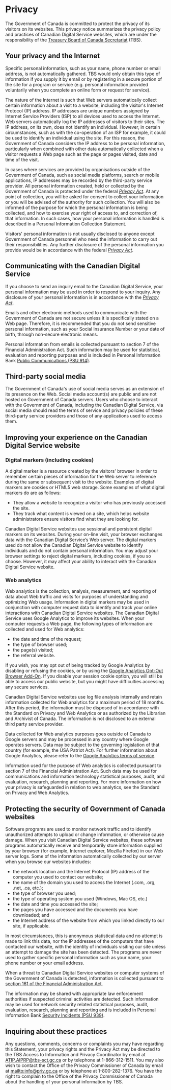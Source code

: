 # Privacy

The Government of Canada is committed to protect the privacy of its visitors on its websites. This privacy notice summarizes the privacy policy and practices of Canadian Digital Service websites, which are under the responsibility of the [Treasury Board of Canada Secretariat](https://www.canada.ca/en/treasury-board-secretariat.html) (TBS).

## Your privacy and the Internet

Specific personal information, such as your name, phone number or email address, is not automatically gathered. TBS would only obtain this type of information if you supply it by email or by registering in a secure portion of the site for a program or service (e.g. personal information provided voluntarily when you complete an online form or request for service).

The nature of the Internet is such that Web servers automatically collect certain information about a visit to a website, including the visitor's Internet Protocol (IP) address. IP addresses are unique numbers assigned by Internet Service Providers (ISP) to all devices used to access the Internet. Web servers automatically log the IP addresses of visitors to their sites. The IP address, on its own, does not identify an individual. However, in certain circumstances, such as with the co-operation of an ISP for example, it could be used to identify an individual using the site. For this reason, the Government of Canada considers the IP address to be personal information, particularly when combined with other data automatically collected when a visitor requests a Web page such as the page or pages visited, date and time of the visit.

In cases where services are provided by organisations outside of the Government of Canada, such as social media platforms, search or mobile applications, IP addresses may be recorded by the third-party service provider.
All personal information created, held or collected by the Government of Canada is protected under the federal _[Privacy Act](https://laws-lois.justice.gc.ca/eng/acts/P-21/index.html)_. At any point of collection, you will be asked for consent to collect your information or you will be advised of the authority for such collection. You will also be informed of the purpose for which the personal information is being collected, and how to exercise your right of access to, and correction of, that information. In such cases, how your personal information is handled is described in a Personal Information Collection Statement.

Visitors' personal information is not usually disclosed to anyone except Government of Canada personnel who need the information to carry out their responsibilities. Any further disclosure of the personal information you provide would be in accordance with the federal _[Privacy Act](https://laws-lois.justice.gc.ca/eng/acts/P-21/index.html)_.

## Communicating with the Canadian Digital Service

If you choose to send an inquiry email to the Canadian Digital Service, your personal information may be used in order to respond to your inquiry. Any disclosure of your personal information is in accordance with the _[Privacy Act](https://laws-lois.justice.gc.ca/eng/acts/P-21/index.html)_.

Emails and other electronic methods used to communicate with the Government of Canada are not secure unless it is specifically stated on a Web page. Therefore, it is recommended that you do not send sensitive personal information, such as your Social Insurance Number or your date of birth, through non-secure electronic means.

Personal information from emails is collected pursuant to section 7 of the Financial Administration Act. Such information may be used for statistical, evaluation and reporting purposes and is included in Personal Information Bank [Public Communications (PSU 914)](https://www.canada.ca/en/treasury-board-secretariat/services/access-information-privacy/access-information/information-about-programs-information-holdings.html#psu914).

## Third-party social media

The Government of Canada's use of social media serves as an extension of its presence on the Web. Social media account(s) are public and are not hosted on Government of Canada servers. Users who choose to interact with the Government of Canada, including the Canadian Digital Service, via social media should read the terms of service and privacy policies of these third-party service providers and those of any applications used to access them.

## Improving your experience on the Canadian Digital Service website

### Digital markers (including cookies)

A digital marker is a resource created by the visitors' browser in order to remember certain pieces of information for the Web server to reference during the same or subsequent visit to the website. Examples of digital markers are cookies or HTML5 web storage. Some examples of what digital markers do are as follows:

- They allow a website to recognize a visitor who has previously accessed the site.
- They track what content is viewed on a site, which helps website administrators ensure visitors find what they are looking for.

Canadian Digital Service websites use sessional and persistent digital markers on its websites. During your on-line visit, your browser exchanges data with the Canadian Digital Service’s Web server. The digital markers used do not allow the Canadian Digital Service website to identify individuals and do not contain personal information.
You may adjust your browser settings to reject digital markers, including cookies, if you so choose. However, it may affect your ability to interact with the Canadian Digital Service website.

### Web analytics

Web analytics is the collection, analysis, measurement, and reporting of data about Web traffic and visits for purposes of understanding and optimizing Web usage. Information in digital markers may be used in conjunction with computer request data to identify and track your online interactions with Canadian Digital Service websites.
The Canadian Digital Service uses Google Analytics to improve its websites. When your computer requests a Web page, the following types of information are collected and used for Web analytics:

- the date and time of the request;
- the type of browser used;
- the page(s) visited;
- the referral website.

If you wish, you may opt out of being tracked by Google Analytics by disabling or refusing the cookies, or by using the [Google Analytics Opt-Out Browser Add-On](https://tools.google.com/dlpage/gaoptout?hl=en). If you disable your session cookie option, you will still be able to access our public website, but you might have difficulties accessing any secure services.

Canadian Digital Service websites use log file analysis internally and retain information collected for Web analytics for a maximum period of 18 months. After this period, the information must be disposed of in accordance with the Standard on Privacy and Web Analytics or as authorized by the Librarian and Archivist of Canada. The information is not disclosed to an external third party service provider.

Data collected for Web analytics purposes goes outside of Canada to Google servers and may be processed in any country where Google operates servers. Data may be subject to the governing legislation of that country (for example, the USA Patriot Act). For further information about Google Analytics, please refer to the [Google Analytics terms of service](https://policies.google.com/technologies/partner-sites).

Information used for the purpose of Web analytics is collected pursuant to section 7 of the Financial Administration Act. Such data may be used for communications and information technology statistical purposes, audit, and evaluation, research, planning and reporting. For more information on how your privacy is safeguarded in relation to web analytics, see the Standard on Privacy and Web Analytics.

## Protecting the security of Government of Canada websites

Software programs are used to monitor network traffic and to identify unauthorized attempts to upload or change information, or otherwise cause damage. When you visit Canadian Digital Service websites, these software programs automatically receive and temporarily store information supplied by your browser (for example, Internet explorer, Mozilla Firefox) in our Web server logs. Some of the information automatically collected by our server when you browse our websites includes:

- the network location and the Internet Protocol (IP) address of the computer you used to contact our website;
- the name of the domain you used to access the Internet (.com, .org, .net, .ca, etc.);
- the type of browser you used;
- the type of operating system you used (Windows, Mac OS, etc.)
- the date and time you accessed the site;
- the pages you have accessed and the documents you have downloaded; and
- the Internet address of the website from which you linked directly to our site, if applicable.

In most circumstances, this is anonymous statistical data and no attempt is made to link this data, nor the IP addresses of the computers that have contacted our website, with the identity of individuals visiting our site unless an attempt to damage the site has been detected. The programs are never used to gather specific personal information such as your name, your phone number or your email address.

When a threat to Canadian Digital Service websites or computer systems of the Government of Canada is detected, information is collected pursuant to [section 161 of the Financial Administration Act](https://laws-lois.justice.gc.ca/eng/acts/f-11/FullText.html#s-161.).

The information may be shared with appropriate law enforcement authorities if suspected criminal activities are detected. Such information may be used for network security related statistical purposes, audit, evaluation, research, planning and reporting and is included in Personal Information Bank [Security Incidents (PSU 939)](https://www.canada.ca/en/treasury-board-secretariat/services/access-information-privacy/access-information/information-about-programs-information-holdings.html#psu939).

## Inquiring about these practices

Any questions, comments, concerns or complaints you may have regarding this Statement, your privacy rights and the Privacy Act may be directed to the TBS Access to Information and Privacy Coordinator by email at [ATIP.AIPRP@tbs-sct.gc.ca](mailto:ATIP.AIPRP@tbs-sct.gc.ca) or by telephone at 1-866-312-1511. You may also wish to contact the Office of the Privacy Commissioner of Canada by email at [mailto:info@priv.gc.ca](info@priv.gc.ca) or by telephone at 1-800-282-1376. You have the right to complain to the Office of the Privacy Commissioner of Canada about the handling of your personal information by TBS.
